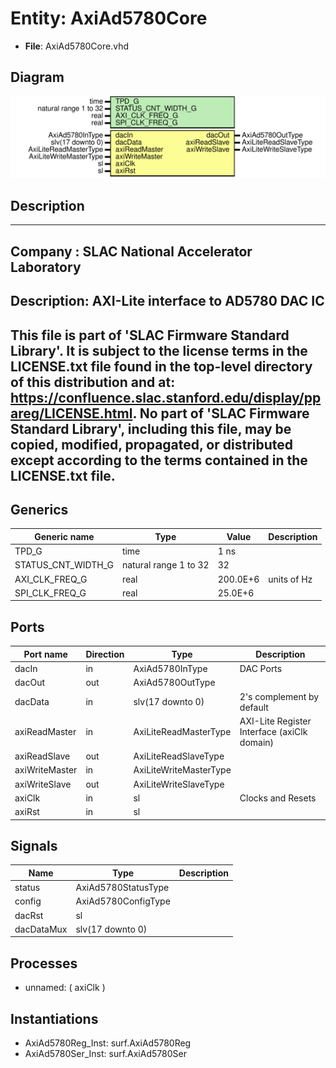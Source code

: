 # Entity: AxiAd5780Core

- **File**: AxiAd5780Core.vhd
## Diagram

![Diagram](AxiAd5780Core.svg "Diagram")
## Description

-----------------------------------------------------------------------------
 Company    : SLAC National Accelerator Laboratory
-----------------------------------------------------------------------------
 Description: AXI-Lite interface to AD5780 DAC IC
-----------------------------------------------------------------------------
 This file is part of 'SLAC Firmware Standard Library'.
 It is subject to the license terms in the LICENSE.txt file found in the
 top-level directory of this distribution and at:
    https://confluence.slac.stanford.edu/display/ppareg/LICENSE.html.
 No part of 'SLAC Firmware Standard Library', including this file,
 may be copied, modified, propagated, or distributed except according to
 the terms contained in the LICENSE.txt file.
-----------------------------------------------------------------------------
## Generics

| Generic name       | Type                  | Value    | Description  |
| ------------------ | --------------------- | -------- | ------------ |
| TPD_G              | time                  | 1 ns     |              |
| STATUS_CNT_WIDTH_G | natural range 1 to 32 | 32       |              |
| AXI_CLK_FREQ_G     | real                  | 200.0E+6 |  units of Hz |
| SPI_CLK_FREQ_G     | real                  | 25.0E+6  |              |
## Ports

| Port name      | Direction | Type                   | Description                                 |
| -------------- | --------- | ---------------------- | ------------------------------------------- |
| dacIn          | in        | AxiAd5780InType        | DAC Ports                                   |
| dacOut         | out       | AxiAd5780OutType       |                                             |
| dacData        | in        | slv(17 downto 0)       |  2's complement by default                  |
| axiReadMaster  | in        | AxiLiteReadMasterType  | AXI-Lite Register Interface (axiClk domain) |
| axiReadSlave   | out       | AxiLiteReadSlaveType   |                                             |
| axiWriteMaster | in        | AxiLiteWriteMasterType |                                             |
| axiWriteSlave  | out       | AxiLiteWriteSlaveType  |                                             |
| axiClk         | in        | sl                     | Clocks and Resets                           |
| axiRst         | in        | sl                     |                                             |
## Signals

| Name       | Type                | Description |
| ---------- | ------------------- | ----------- |
| status     | AxiAd5780StatusType |             |
| config     | AxiAd5780ConfigType |             |
| dacRst     | sl                  |             |
| dacDataMux | slv(17 downto 0)    |             |
## Processes
- unnamed: ( axiClk )
## Instantiations

- AxiAd5780Reg_Inst: surf.AxiAd5780Reg
- AxiAd5780Ser_Inst: surf.AxiAd5780Ser
